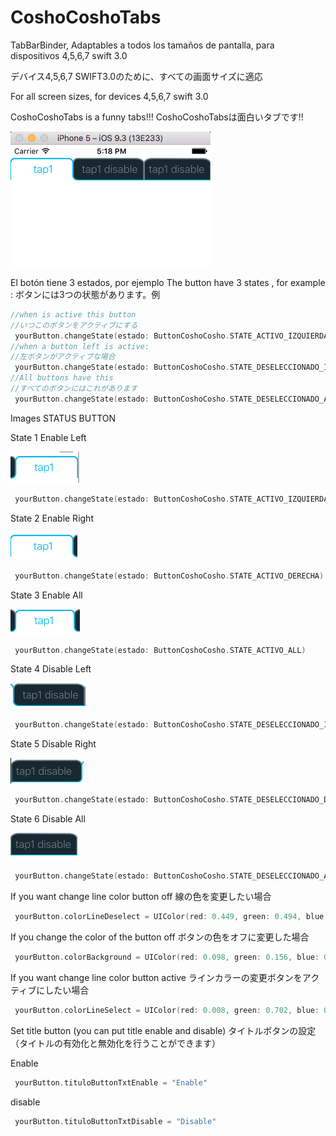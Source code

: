 # CoshoCoshoTabs
TabBarBinder, Adaptables a todos los tamaños de pantalla, para dispositivos 4,5,6,7 swift 3.0

デバイス4,5,6,7 SWIFT3.0のために、すべての画面サイズに適応

For all screen sizes, for devices 4,5,6,7 swift 3.0

CoshoCoshoTabs is a funny tabs!!!
CoshoCoshoTabsは面白いタブです!!

![CoshoCoshoTab](https://github.com/victormanuelfrancodev/CoshoCoshoTabs/blob/master/imagenesReadme/tap.png)

El botón tiene 3 estados, por ejemplo
The button have 3 states , for example :
ボタンには3つの状態があります。例
```Swift 3.0
//when is active this button
//いつこのボタンをアクティブにする
 yourButton.changeState(estado: ButtonCoshoCosho.STATE_ACTIVO_IZQUIERDA)
//when a button left is active:
//左ボタンがアクティブな場合
 yourButton.changeState(estado: ButtonCoshoCosho.STATE_DESELECCIONADO_IZQUIERDA)
//All buttons have this
//すべてのボタンにはこれがあります
 yourButton.changeState(estado: ButtonCoshoCosho.STATE_DESELECCIONADO_ALL)
```

Images STATUS BUTTON

State 1 Enable Left

![State 1 Enable Left](https://github.com/victormanuelfrancodev/CoshoCoshoTabs/blob/master/imagenesReadme/state1.png)

```Swift 3.0
 yourButton.changeState(estado: ButtonCoshoCosho.STATE_ACTIVO_IZQUIERDA)
```

State 2 Enable Right

![State 2 Enable Right](https://github.com/victormanuelfrancodev/CoshoCoshoTabs/blob/master/imagenesReadme/status2.png)

```Swift 3.0
 yourButton.changeState(estado: ButtonCoshoCosho.STATE_ACTIVO_DERECHA)
```
State 3 Enable All

![State 3 Enable All](https://github.com/victormanuelfrancodev/CoshoCoshoTabs/blob/master/imagenesReadme/status3.png)

```Swift 3.0
 yourButton.changeState(estado: ButtonCoshoCosho.STATE_ACTIVO_ALL)
```

State 4 Disable Left

![State 4 Disable Left](https://github.com/victormanuelfrancodev/CoshoCoshoTabs/blob/master/imagenesReadme/status4.png)

```Swift 3.0
 yourButton.changeState(estado: ButtonCoshoCosho.STATE_DESELECCIONADO_IZQUIERDA)
```

State 5 Disable Right

![State 5 Disable Left](https://github.com/victormanuelfrancodev/CoshoCoshoTabs/blob/master/imagenesReadme/status5.png)

```Swift 3.0
 yourButton.changeState(estado: ButtonCoshoCosho.STATE_DESELECCIONADO_DERECHA)
```
State 6 Disable All

![State 6 Disable All](https://github.com/victormanuelfrancodev/CoshoCoshoTabs/blob/master/imagenesReadme/status6.png)

```Swift 3.0
 yourButton.changeState(estado: ButtonCoshoCosho.STATE_DESELECCIONADO_ALL)
```

If you want change line color button off
線の色を変更したい場合
```Swift 3.0
 yourButton.colorLineDeselect = UIColor(red: 0.449, green: 0.494, blue: 0.524, alpha: 1.000)
```
If you change the color of the button off
ボタンの色をオフに変更した場合
```Swift 3.0
 yourButton.colorBackground = UIColor(red: 0.098, green: 0.156, blue: 0.196, alpha: 1.000)
```
If you want change line color button active
ラインカラーの変更ボタンをアクティブにしたい場合

```Swift 3.0
 yourButton.colorLineSelect = UIColor(red: 0.008, green: 0.702, blue: 0.918, alpha: 1.000)
```

Set title button (you can put title enable and disable)
タイトルボタンの設定（タイトルの有効化と無効化を行うことができます）

Enable

```Swift 3.0
 yourButton.tituloButtonTxtEnable = "Enable"
```
disable

```Swift 3.0
 yourButton.tituloButtonTxtDisable = "Disable"
```


